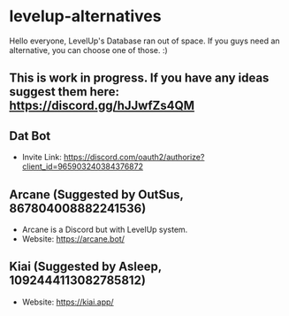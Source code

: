 # levelup-alternatives

Hello everyone,
LevelUp's Database ran out of space. If you guys need an alternative, you can choose one of those. :)

## This is work in progress. If you have any ideas suggest them here: https://discord.gg/hJJwfZs4QM

## Dat Bot
- Invite Link: https://discord.com/oauth2/authorize?client_id=965903240384376872

## Arcane (Suggested by OutSus, 867804008882241536)
- Arcane is a Discord but with LevelUp system.
- Website: https://arcane.bot/

## Kiai (Suggested by Asleep, 1092444113082785812)
- Website: https://kiai.app/
